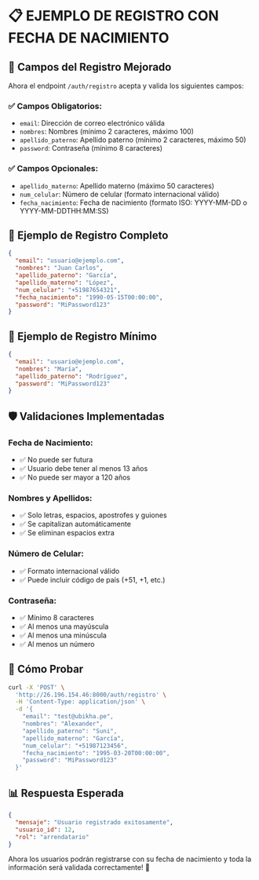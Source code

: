 # 📋 EJEMPLO DE REGISTRO CON FECHA DE NACIMIENTO

## 🔧 Campos del Registro Mejorado

Ahora el endpoint `/auth/registro` acepta y valida los siguientes campos:

### ✅ Campos Obligatorios:
- `email`: Dirección de correo electrónico válida
- `nombres`: Nombres (mínimo 2 caracteres, máximo 100)
- `apellido_paterno`: Apellido paterno (mínimo 2 caracteres, máximo 50)
- `password`: Contraseña (mínimo 8 caracteres)

### ✅ Campos Opcionales:
- `apellido_materno`: Apellido materno (máximo 50 caracteres)
- `num_celular`: Número de celular (formato internacional válido)
- `fecha_nacimiento`: Fecha de nacimiento (formato ISO: YYYY-MM-DD o YYYY-MM-DDTHH:MM:SS)

## 📝 Ejemplo de Registro Completo

```json
{
  "email": "usuario@ejemplo.com",
  "nombres": "Juan Carlos",
  "apellido_paterno": "García",
  "apellido_materno": "López",
  "num_celular": "+51987654321",
  "fecha_nacimiento": "1990-05-15T00:00:00",
  "password": "MiPassword123"
}
```

## 📝 Ejemplo de Registro Mínimo

```json
{
  "email": "usuario@ejemplo.com",
  "nombres": "María",
  "apellido_paterno": "Rodríguez",
  "password": "MiPassword123"
}
```

## 🛡️ Validaciones Implementadas

### Fecha de Nacimiento:
- ✅ No puede ser futura
- ✅ Usuario debe tener al menos 13 años
- ✅ No puede ser mayor a 120 años

### Nombres y Apellidos:
- ✅ Solo letras, espacios, apostrofes y guiones
- ✅ Se capitalizan automáticamente
- ✅ Se eliminan espacios extra

### Número de Celular:
- ✅ Formato internacional válido
- ✅ Puede incluir código de país (+51, +1, etc.)

### Contraseña:
- ✅ Mínimo 8 caracteres
- ✅ Al menos una mayúscula
- ✅ Al menos una minúscula  
- ✅ Al menos un número

## 🚀 Cómo Probar

```bash
curl -X 'POST' \
  'http://26.196.154.46:8000/auth/registro' \
  -H 'Content-Type: application/json' \
  -d '{
    "email": "test@ubikha.pe",
    "nombres": "Alexander",
    "apellido_paterno": "Suni",
    "apellido_materno": "García",
    "num_celular": "+51987123456",
    "fecha_nacimiento": "1995-03-20T00:00:00",
    "password": "MiPassword123"
  }'
```

## 📊 Respuesta Esperada

```json
{
  "mensaje": "Usuario registrado exitosamente",
  "usuario_id": 12,
  "rol": "arrendatario"
}
```

Ahora los usuarios podrán registrarse con su fecha de nacimiento y toda la información será validada correctamente! 🎉
